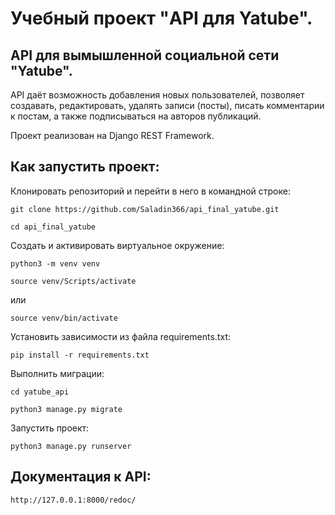 # Учебный проект "API для Yatube".

## API для вымышленной социальной сети "Yatube".

API даёт возможность добавления новых пользователей, позволяет создавать,
редактировать, удалять записи (посты), писать комментарии к постам, а также
подписываться на авторов публикаций.

Проект реализован на Django REST Framework.

## Как запустить проект:

Клонировать репозиторий и перейти в него в командной строке:

```
git clone https://github.com/Saladin366/api_final_yatube.git
```

```
cd api_final_yatube
```

Cоздать и активировать виртуальное окружение:

```
python3 -m venv venv
```

```
source venv/Scripts/activate
```

или

```
source venv/bin/activate
```

Установить зависимости из файла requirements.txt:

```
pip install -r requirements.txt
```

Выполнить миграции:

```
cd yatube_api
```

```
python3 manage.py migrate
```

Запустить проект:

```
python3 manage.py runserver
```

## Документация к API:

```
http://127.0.0.1:8000/redoc/
```